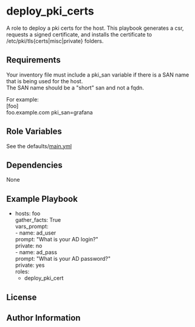 deploy_pki_certs
=========

A role to deploy a pki certs for the host.  This playbook generates a csr, requests a signed certificate, and installs the 
certificate to /etc/pki/tls{certs|misc|private} folders.


Requirements
------------

Your inventory file must include a pki_san variable if there is a SAN name that is being used for the host.  
The SAN name should be a "short" san and not a fqdn.  

For example:  
[foo]  
foo.example.com pki_san=grafana

Role Variables
--------------

See the defaults/[main.yml](./defaults/main.yml)

Dependencies
------------

None

Example Playbook
----------------

- hosts: foo  
  gather_facts: True  
  vars_prompt:  
      - name: ad_user  
        prompt: "What is your AD login?"  
        private: no  
      - name: ad_pass  
        prompt: "What is your AD password?"  
        private: yes  
  roles:  
    - deploy_pki_cert  


License
-------


Author Information
------------------
